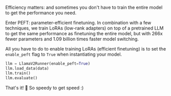 Efficiency matters: and sometimes you don't have to train the entire model to get the performance you need.

Enter PEFT: parameter-efficient finetuning. In combination with a few techniques, we train LoRAs (low-rank adapters) on top of a pretrained LLM to get the same performance as finetuning the entire model, but with 266x fewer parameters and 1.09 billion times faster model switching.

All you have to do to enable training LoRAs (efficient finetuning) is to set the `enable_peft` flag to `True` when instantiating your model.

```python hl_lines="1"
llm = LlamaV2Runner(enable_peft=True)
llm.load_data(data)
llm.train()
llm.evaluate()
```

That's it! 🎉 So speedy to get speed :)
